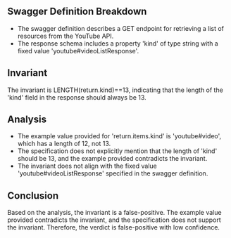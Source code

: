 ## Swagger Definition Breakdown
- The swagger definition describes a GET endpoint for retrieving a list of resources from the YouTube API.
- The response schema includes a property 'kind' of type string with a fixed value 'youtube#videoListResponse'.

## Invariant
The invariant is LENGTH(return.kind)==13, indicating that the length of the 'kind' field in the response should always be 13.

## Analysis
- The example value provided for 'return.items.kind' is 'youtube#video', which has a length of 12, not 13.
- The specification does not explicitly mention that the length of 'kind' should be 13, and the example provided contradicts the invariant.
- The invariant does not align with the fixed value 'youtube#videoListResponse' specified in the swagger definition.

## Conclusion
Based on the analysis, the invariant is a false-positive. The example value provided contradicts the invariant, and the specification does not support the invariant. Therefore, the verdict is false-positive with low confidence.
